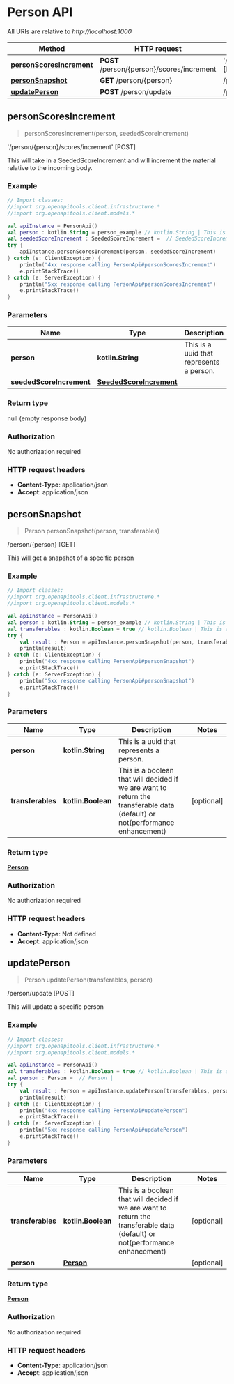 # Person API

All URIs are relative to *http://localhost:1000*

Method | HTTP request | Description
------------- | ------------- | -------------
[**personScoresIncrement**](PersonApi#personScoresIncrement) | **POST** /person/\{person\}/scores/increment | &#39;/person/\{person\}/scores/increment&#39; [POST]
[**personSnapshot**](PersonApi#personSnapshot) | **GET** /person/\{person\} | /person/\{person\} [GET]
[**updatePerson**](PersonApi#updatePerson) | **POST** /person/update | /person/update [POST]


<a id="personScoresIncrement"></a>
## **personScoresIncrement**
> personScoresIncrement(person, seededScoreIncrement)

&#39;/person/\{person\}/scores/increment&#39; [POST]

This will take in a SeededScoreIncrement and will increment the material relative to the incoming body.

### Example
```kotlin
// Import classes:
//import org.openapitools.client.infrastructure.*
//import org.openapitools.client.models.*

val apiInstance = PersonApi()
val person : kotlin.String = person_example // kotlin.String | This is a uuid that represents a person.
val seededScoreIncrement : SeededScoreIncrement =  // SeededScoreIncrement | 
try {
    apiInstance.personScoresIncrement(person, seededScoreIncrement)
} catch (e: ClientException) {
    println("4xx response calling PersonApi#personScoresIncrement")
    e.printStackTrace()
} catch (e: ServerException) {
    println("5xx response calling PersonApi#personScoresIncrement")
    e.printStackTrace()
}
```

### Parameters

Name | Type | Description  | Notes
------------- | ------------- | ------------- | -------------
 **person** | **kotlin.String**| This is a uuid that represents a person. |
 **seededScoreIncrement** | [**SeededScoreIncrement**](SeededScoreIncrement)|  | [optional]

### Return type

null (empty response body)

### Authorization

No authorization required

### HTTP request headers

 - **Content-Type**: application/json
 - **Accept**: application/json

<a id="personSnapshot"></a>
## **personSnapshot**
> Person personSnapshot(person, transferables)

/person/\{person\} [GET]

This will get a snapshot of a specific person

### Example
```kotlin
// Import classes:
//import org.openapitools.client.infrastructure.*
//import org.openapitools.client.models.*

val apiInstance = PersonApi()
val person : kotlin.String = person_example // kotlin.String | This is a uuid that represents a person.
val transferables : kotlin.Boolean = true // kotlin.Boolean | This is a boolean that will decided if we are want to return the transferable data (default) or not(performance enhancement)
try {
    val result : Person = apiInstance.personSnapshot(person, transferables)
    println(result)
} catch (e: ClientException) {
    println("4xx response calling PersonApi#personSnapshot")
    e.printStackTrace()
} catch (e: ServerException) {
    println("5xx response calling PersonApi#personSnapshot")
    e.printStackTrace()
}
```

### Parameters

Name | Type | Description  | Notes
------------- | ------------- | ------------- | -------------
 **person** | **kotlin.String**| This is a uuid that represents a person. |
 **transferables** | **kotlin.Boolean**| This is a boolean that will decided if we are want to return the transferable data (default) or not(performance enhancement) | [optional]

### Return type

[**Person**](Person)

### Authorization

No authorization required

### HTTP request headers

 - **Content-Type**: Not defined
 - **Accept**: application/json

<a id="updatePerson"></a>
## **updatePerson**
> Person updatePerson(transferables, person)

/person/update [POST]

This will update a specific person

### Example
```kotlin
// Import classes:
//import org.openapitools.client.infrastructure.*
//import org.openapitools.client.models.*

val apiInstance = PersonApi()
val transferables : kotlin.Boolean = true // kotlin.Boolean | This is a boolean that will decided if we are want to return the transferable data (default) or not(performance enhancement)
val person : Person =  // Person | 
try {
    val result : Person = apiInstance.updatePerson(transferables, person)
    println(result)
} catch (e: ClientException) {
    println("4xx response calling PersonApi#updatePerson")
    e.printStackTrace()
} catch (e: ServerException) {
    println("5xx response calling PersonApi#updatePerson")
    e.printStackTrace()
}
```

### Parameters

Name | Type | Description  | Notes
------------- | ------------- | ------------- | -------------
 **transferables** | **kotlin.Boolean**| This is a boolean that will decided if we are want to return the transferable data (default) or not(performance enhancement) | [optional]
 **person** | [**Person**](Person)|  | [optional]

### Return type

[**Person**](Person)

### Authorization

No authorization required

### HTTP request headers

 - **Content-Type**: application/json
 - **Accept**: application/json

